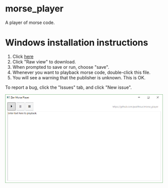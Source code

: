 # morse_player
A player of morse code.

# Windows installation instructions
1. Click [here](https://github.com/jwalthour/morse_player/blob/master/ZenPlayer.exe?raw=true) 
2. Click "Raw view" to download.
3. When prompted to save or run, choose "save".
4. Whenever you want to playback morse code, double-click this file.
5. You will see a warning that the publisher is unknown.  This is OK.

To report a bug, click the "Issues" tab, and click "New issue".

![Screenshot of Zen Player](https://github.com/jwalthour/morse_player/blob/master/screenshot_initial.png)

